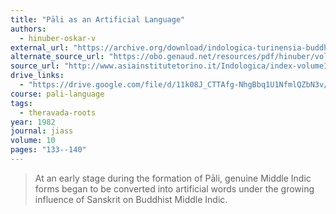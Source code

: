 ```yaml
---
title: "Pāli as an Artificial Language"
authors:
  - hinuber-oskar-v
external_url: "https://archive.org/download/indologica-turinensia-buddhismo/Pali%20as%20an%20Artificial%20Language%20-%20Hinuber_text.pdf"
alternate_source_url: "https://obo.genaud.net/resources/pdf/hinuber/vol10_art10_hinuber.pdf"
source_url: "http://www.asiainstitutetorino.it/Indologica/index-volume10.asp"
drive_links:
  - "https://drive.google.com/file/d/11k08J_CTTAfg-NhgBbq1U1NfmlQZbN3v/view?usp=drivesdk"
course: pali-language
tags:
  - theravada-roots
year: 1982
journal: jiass
volume: 10
pages: "133--140"
---
```


> At an early stage during the formation of Pāli, genuine Middle Indic forms began to be converted into artificial words under the growing influence of Sanskrit on Buddhist Middle Indic.
